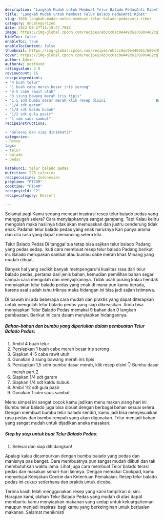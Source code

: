```yaml
---
description: "Langkah Mudah untuk Membuat Telur Balado PedasAnti Ribet"
title: "Langkah Mudah untuk Membuat Telur Balado PedasAnti Ribet"
slug: 1086-langkah-mudah-untuk-membuat-telur-balado-pedasanti-ribet
category: Uncategorized
date: 2022-08-27T11:19:47.791Z
image: https://img-global.cpcdn.com/recipes/eb3cc0ac0e449d61/680x482cq70/telur-balado-pedas-foto-resep-utama.jpg
hideToc: false
enableToc: true
enableTocContent: false
thumbnail: https://img-global.cpcdn.com/recipes/eb3cc0ac0e449d61/680x482cq70/telur-balado-pedas-foto-resep-utama.jpg
cover: https://img-global.cpcdn.com/recipes/eb3cc0ac0e449d61/680x482cq70/telur-balado-pedas-foto-resep-utama.jpg
author: Admin
authorAv: notfound
ratingvalue: 3.9
reviewcount: 16
recipeingredient:
- "4 buah telur"
- "1 buah cabe merah besar iris serong"
- "4-5 cabe rawit utuh"
- "3 siung bawang merah iris tipis"
- "1,5 sdm bumbu dasar merah klik resep disini                       Bumbu dasar merah part 2"
- "1/4 sdt garam"
- "1/4 sdt kaldu bubuk"
- "1/2 sdt gula pasir"
- "1 sdm saus sambal"
recipeinstructions:

- "Selesai dan siap dinikmati!"
categories:
- Resep
tags:
- telur
- balado
- pedas

katakunci: telur balado pedas 
nutrition: 225 calories
recipecuisine: Indonesian
preptime: "PT33M"
cooktime: "PT54M"
recipeyield: "2"
recipecategory: Dessert

---
```



Selamat pagi Kamu sedang mencari inspirasi resep telur balado pedas yang menggugah selera? Cara menyiapkannya sangat gampang. Tapi Kalau keliru mengolah maka hasilnya tidak akan memuaskan dan justru cenderung tidak enak. Padahal telur balado pedas yang enak harusnya Kan punya aroma dan cita rasa yang dapat memancing selera kita.


Telur Balado Pedas Di tanggal tua tetap bisa sajikan telur balado Padang yang pedas sedap. Ikuti cara membuat resep telur balado Padang berikut ini. Balado merupakan sambal atau bumbu cabe merah khas Minang yang mudah dibuat.

Banyak hal yang sedikit banyak mempengaruhi kualitas rasa dari telur balado pedas, pertama dari jenis bahan, kemudian pemilihan bahan segar sampai cara mengolah dan menyajikannya. Tidak usah pusing kalau hendak menyiapkan telur balado pedas yang enak di mana pun kamu berada, karena asal sudah tahu triknya maka hidangan ini bisa jadi sajian istimewa.


Di bawah ini ada beberapa cara mudah dan praktis yang dapat diterapkan untuk mengolah telur balado pedas yang siap dikreasikan. Anda bisa menyiapkan Telur Balado Pedas memakai 9 bahan dan 0 langkah pembuatan. Berikut ini cara dalam menyiapkan hidangannya.

<!--inarticleads1-->

##### Bahan-bahan dan bumbu yang diperlukan dalam pembuatan Telur Balado Pedas:

1. Ambil 4 buah telur
1. Persiapkan 1 buah cabe merah besar iris serong
1. Siapkan 4-5 cabe rawit utuh
1. Gunakan 3 siung bawang merah iris tipis
1. Persiapkan 1,5 sdm bumbu dasar merah, klik resep disini 👇                      Bumbu dasar merah part 2
1. Siapkan 1/4 sdt garam
1. Siapkan 1/4 sdt kaldu bubuk
1. Ambil 1/2 sdt gula pasir
1. Gunakan 1 sdm saus sambal


Menu simpel ini sangat cocok kamu jadikan menu makan siang hari ini. Bumbu telur balado juga bisa dibuat dengan berbagai bahan sesuai selera. Dengan membuat bumbu telur balado sendiri, kamu jadi bisa menyesuaikan rasa pedas dan bumbu rempah yang akan digunakan. Telur menjadi bahan yang sangat mudah untuk dijadikan aneka masakan. 

<!--inarticleads2-->

##### Step by step untuk buat Telur Balado Pedas:


1. Selesai dan siap dihidangkan!

Apalagi kalau dicampurkan dengan bumbu balado yang pedas dan manisnya pas banget. Cara membuatnya pun sangat mudah diikuti dan tak membutuhkan waktu lama. Lihat juga cara membuat Telor balado terasi pedas dan masakan sehari-hari lainnya. Dengan memakai Cookpad, kamu menyetujui Kebijakan Cookie dan Ketentuan Pemakaian. Resep telur balado pedas ini cukup sederhana dan praktis untuk dicoba. 

Terima kasih telah menggunakan resep yang kami tampilkan di sini. Harapan kami, olahan Telur Balado Pedas yang mudah di atas dapat membantu kamu menyiapkan makanan yang sedap untuk keluarga/teman maupun menjadi inspirasi bagi kamu yang berkeinginan untuk berjualan makanan. Selamat menikmati
